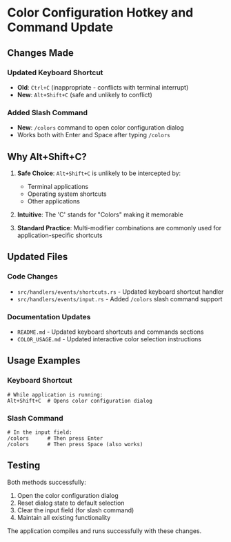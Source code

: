 # Color Configuration Hotkey and Command Update

## Changes Made

### Updated Keyboard Shortcut
- **Old**: `Ctrl+C` (inappropriate - conflicts with terminal interrupt)
- **New**: `Alt+Shift+C` (safe and unlikely to conflict)

### Added Slash Command
- **New**: `/colors` command to open color configuration dialog
- Works both with Enter and Space after typing `/colors`

## Why Alt+Shift+C?

1. **Safe Choice**: `Alt+Shift+C` is unlikely to be intercepted by:
   - Terminal applications
   - Operating system shortcuts
   - Other applications

2. **Intuitive**: The 'C' stands for "Colors" making it memorable

3. **Standard Practice**: Multi-modifier combinations are commonly used for application-specific shortcuts

## Updated Files

### Code Changes
- `src/handlers/events/shortcuts.rs` - Updated keyboard shortcut handler
- `src/handlers/events/input.rs` - Added `/colors` slash command support

### Documentation Updates
- `README.md` - Updated keyboard shortcuts and commands sections
- `COLOR_USAGE.md` - Updated interactive color selection instructions

## Usage Examples

### Keyboard Shortcut
```
# While application is running:
Alt+Shift+C  # Opens color configuration dialog
```

### Slash Command
```
# In the input field:
/colors      # Then press Enter
/colors      # Then press Space (also works)
```

## Testing

Both methods successfully:
1. Open the color configuration dialog
2. Reset dialog state to default selection
3. Clear the input field (for slash command)
4. Maintain all existing functionality

The application compiles and runs successfully with these changes.
